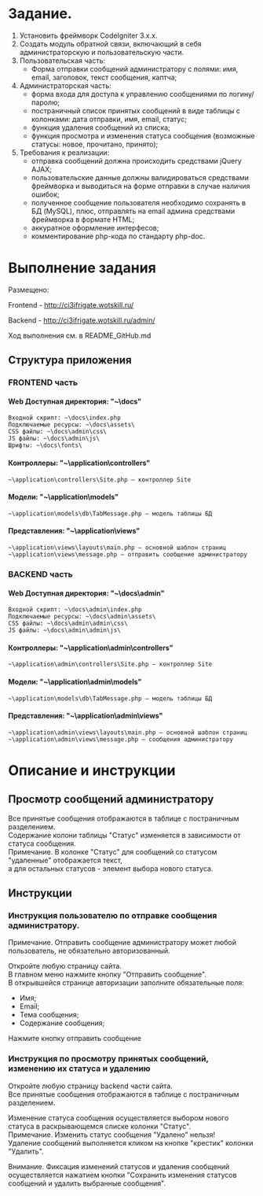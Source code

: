 #  Задание.

1. Установить фреймворк CodeIgniter 3.x.x.
2. Создать модуль обратной связи, включающий в себя администраторскую и пользовательскую части.
3. Пользовательская часть:
	- Форма отправки сообщений администратору с полями: имя, email, заголовок, текст сообщения, каптча;
4. Администраторская часть:
	- форма входа для доступа к управлению сообщениями по логину/паролю;
	- постраничный список принятых сообщений в виде таблицы с колонками: дата отправки, имя, email, статус;
	- функция удаления сообщений из списка;
	- функция просмотра и изменения статуса сообщения (возможные статусы: новое, прочитано, принято);
5. Требования к реализации:
	- отправка сообщений должна происходить средствами jQuery AJAX;
	- пользовательские данные должны валидироваться средствами фреймворка и выводиться на форме отправки в случае наличия ошибок;
	- полученное сообщение пользователя необходимо сохранять в БД (MySQL), плюс, отправлять на email админа средствами фреймворка в формате HTML;
	- аккуратное оформление интерфесов;
	- комментирование php-кода по стандарту php-doc.


# Выполнение задания

Размещено:

Frontend - http://ci3ifrigate.wotskill.ru/

Backend  - http://ci3ifrigate.wotskill.ru/admin/

Ход выполнения см. в README_GitHub.md

## Структура приложения

### FRONTEND часть

#### Web Доступная директория: "~\docs\"
```
Входной скрипт: ~\docs\index.php
Подключаемые ресурсы: ~\docs\assets\
CSS файлы: ~\docs\admin\css\
JS файлы: ~\docs\admin\js\
Шрифты: ~\docs\fonts\
```

#### Контроллеры: "~\application\controllers\"
```
~\application\controllers\Site.php – контроллер Site
```

#### Модели: "~\application\models\"
```
~\application\models\db\TabMessage.php – модель таблицы БД
```

#### Представления: "~\application\views\"
```
~\application\views\layouts\main.php – основной шаблон страниц
~\application\views\message.php – отправить сообщение администратору
```

### BACKEND часть

#### Web Доступная директория: "~\docs\admin\"
```
Входной скрипт: ~\docs\admin\index.php
Подключаемые ресурсы: ~\docs\admin\assets\
CSS файлы: ~\docs\admin\admin\css\
JS файлы: ~\docs\admin\admin\js\
```

#### Контроллеры: "~\application\admin\controllers\"
```
~\application\admin\controllers\Site.php – контроллер Site
```

#### Модели: "~\application\admin\models\"
```
~\application\models\db\TabMessage.php – модель таблицы БД
```

#### Представления: "~\application\admin\views\"
```
~\application\admin\views\layouts\main.php – основной шаблон страниц
~\application\admin\views\message.php – сообщения администратору
```

# Описание и инструкции

## Просмотр сообщений администратору

Все принятые сообщения отображаются в таблице с постраничным разделением. \
Содержание колони таблицы "Статус" изменяется в зависимости от статуса сообщения. \
Примечание. В колонке "Статус" для сообщений со статусом "удаленные" отображается текст, \
а для остальных статусов - элемент выбора нового статуса.

## Инструкции

### Инструкция пользователю по отправке сообщения администратору.

Примечание. Отправить сообщение администратору может любой пользователь, не обязательно авторизованный.

Откройте любую страницу сайта. \
В главном меню нажмите кнопку "Отправить сообщение". \
В открывшейся странице авторизации заполните обязательные поля:
- Имя;
- Email;
- Тема сообщения;
- Содержание сообщения;

Нажмите кнопку отправить сообщение

### Инструкция по просмотру принятых сообщений, изменению их статуса и удалению

Откройте любую страницу backend части сайта. \
Все принятые сообщения отображаются в таблице с постраничным разделением.

Изменение статуса сообщения осуществляется выбором нового статуса в раскрывающемся списке колонки "Статус". \
Примечание. Изменить статус сообщения "Удалено" нельзя! \
Удаление сообщений выполняется кликом на кнопке "крестик" колонки "Удалить".

Внимание. Фиксация изменений статусов и удаления сообщений осуществляется нажатием кнопки "Сохранить изменения статусов сообщений и удалить выбранные сообщения".
